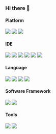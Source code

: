 ### Hi there 👋

<!--
**LaTristan/LaTristan** is a ✨ _special_ ✨ repository because its `README.md` (this file) appears on your GitHub profile.

Here are some ideas to get you started:

- 🔭 I’m currently working on ...
- 🌱 I’m currently learning ...
- 👯 I’m looking to collaborate on ...
- 🤔 I’m looking for help with ...
- 💬 Ask me about ...
- 📫 How to reach me: ...
- 😄 Pronouns: ...
- ⚡ Fun fact: ...
-->

<!--![info](https://github-readme-stats.vercel.app/api?username=LaTristan&show_icons=true)-->
#### Platform
[![](https://img.shields.io/badge/Windows-10-2376bc?style=flat-square&logo=windows&logoColor=ffffff)](https://www.microsoft.com/windows/get-windows-10)
[![](https://img.shields.io/badge/-Linux-faebd7?style=flat-square&logo=linux&logoColor=white)](https://www.linuxfoundation.org/)
[![](https://img.shields.io/badge/-MacOS-crimson?style=flat-square&logo=macos&logoColor=white)](https://developer.apple.com/cn/macos/)

#### IDE
[![](https://img.shields.io/badge/IDE-Visual%20Studio%20Code-blue?style=flat-square&logo=visual-studio-code&logoColor=ffffff)](https://code.visualstudio.com/)
[![](https://img.shields.io/badge/IDE-Visual%20Studio-violet?style=flat-square&logo=visual-studio&logoColor=ffffff)](https://visualstudio.microsoft.com/)
[![](https://img.shields.io/badge/IDE-IDEA-crimson?style=flat-square&logo=intellij-idea&logoColor=ffffff)](https://www.jetbrains.com/idea/)
[![](https://img.shields.io/badge/IDE-PyCharm-darkcyan?style=flat-square&logo=intellij-idea&logoColor=ffffff)](https://www.jetbrains.com/pycharm/)
[![](https://img.shields.io/badge/IDE-eclipse-steelblue?style=flat-square&logo=eclipse&logoColor=ffffff)](https://download.eclipse.org/)
[![](https://img.shields.io/badge/IDE-sublime-lightseagreen?style=flat-square&logo=sublimetext&logoColor=ffffff)](https://www.sublimetext.com/)

#### Language
[![](https://img.shields.io/badge/-C/C%2B%2B-007396?style=flat-square&logo=c%2B%2B&logoColor=ffffff)](http://gcc.gnu.org/)
[![](https://img.shields.io/badge/-Python-3776AB?style=flat-square&logo=python&logoColor=ffffff)](https://www.python.org/)
[![](https://img.shields.io/badge/-Java-purple?style=flat-square&logo=java&logoColor=ffffff)](https://www.java.com/)
[![](https://img.shields.io/badge/-Golang-blue?style=flat-square&logo=go&logoColor=ffffff)](https://golang.google.com/)

#### Software Framework
[![](https://img.shields.io/badge/-Win32-blue?style=flat-square&logo=Windows&logoColor=white)](https://docs.microsoft.com/zh-cn/windows/win32/)
[![](https://img.shields.io/badge/-.Net%20Framework%204%2B-blue?style=flat-square&logo=Dotnet&logoColor=white)](https://docs.microsoft.com/zh-cn/windows/win32/)

#### Tools
[![](https://img.shields.io/badge/-Docker-2496ED?style=flat-square&logo=docker&logoColor=ffffff)](https://www.docker.com/)
[![](https://img.shields.io/badge/-Git-f05032?style=flat-square&logo=git&logoColor=white)](https://git-scm.com/)
